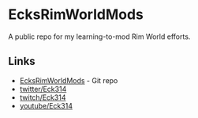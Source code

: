 # EcksRimWorldMods
A public repo for my learning-to-mod Rim World efforts.




## Links
* [EcksRimWorldMods](https://github.com/Eck/EcksRimWorldMods) - Git repo
* [twitter/Eck314](https://twitter.com/Eck314)
* [twitch/Eck314](https://twitch.tv/Eck314)
* [youtube/Eck314](https://youtube.com/c/Eck314)
